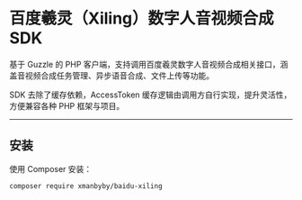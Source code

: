 # 百度羲灵（Xiling）数字人音视频合成 SDK

基于 Guzzle 的 PHP 客户端，支持调用百度羲灵数字人音视频合成相关接口，涵盖音视频合成任务管理、异步语音合成、文件上传等功能。

SDK 去除了缓存依赖，AccessToken 缓存逻辑由调用方自行实现，提升灵活性，方便兼容各种 PHP 框架与项目。

---

## 安装

使用 Composer 安装：

```bash
composer require xmanbyby/baidu-xiling
